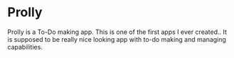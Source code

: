 # Prolly
 Prolly is a To-Do making app. This is one of the first apps I ever created.. It is supposed to be really nice looking app with to-do making and managing capabilities.
